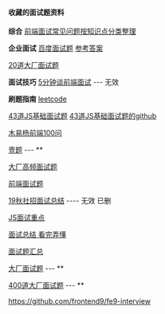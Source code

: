 #### 收藏的面试题资料
**综合**
[前端面试常见问题按知识点分类整理](https://juejin.im/entry/58abdf05da2f607e924eb9d1 "前端面试常见问题按知识点分类整理")


**企业面试**
[百度面试题](https://mp.weixin.qq.com/s/Z7Msx-GY7RqWB6nNX99y5g "百度面试题")
[参考答案](https://zhuanlan.zhihu.com/p/50506035 "参考答案")

[20道大厂面试题](https://juejin.im/post/5d124a12f265da1b9163a28d "20道大厂面试题")

**面试技巧**
[5分钟谈前端面试](https://mp.weixin.qq.com/s/hSD9Mr3Mt72PN5f7LnJ1Ow "5分钟谈前端面试") --- 无效

**刷题指南**
[leetcode](https://leetcode.com/problemset/all/ "leetcode")

[43道JS基础面试题](https://mp.weixin.qq.com/s/kkSu5NQeRImTWoWCgK6d9A "43道JS基础面试题")
[43道JS基础面试题的github](https://github.com/lydiahallie/javascript-questions "43道JS基础面试题的github")

[木易杨前端100问](https://mp.weixin.qq.com/s/J9uQmFLOGE6A4JpgDSXdJg "木易杨前端100问")

[壹题](https://juejin.im/post/5d23e750f265da1b855c7bbe "壹题")  ---  **

[大厂高频面试题](https://github.com/ly2011/blog/issues/153 "大厂高频面试题")

[前端面试题](https://blog.csdn.net/u012551928/article/details/88523968#_1 "前端面试题")

[19秋社招面试总结](https://mp.weixin.qq.com/s/UiX8dvAsP7r0nHb-XDmdHA "19秋社招面试总结")   ---- 无效 已删

[JS面试重点](https://mp.weixin.qq.com/s/b2Wh_oRlUEb-dyhMtrEQIQ "JS面试重点")

[面试总结 看完弄懂](https://juejin.im/post/5b94d8965188255c5a0cdc02#heading-50 "面试总结 看完弄懂")

[面试题汇总](https://segmentfault.com/a/1190000017137059 "面试题汇总")

[大厂面试题](https://blog.csdn.net/dianli5060/article/details/101340153 "大厂面试题")  --- **

[400道大厂面试题](http://www.yidianzixun.com/article/0Lk0g8cI "400道大厂面试题")   ---  **


https://github.com/frontend9/fe9-interview
